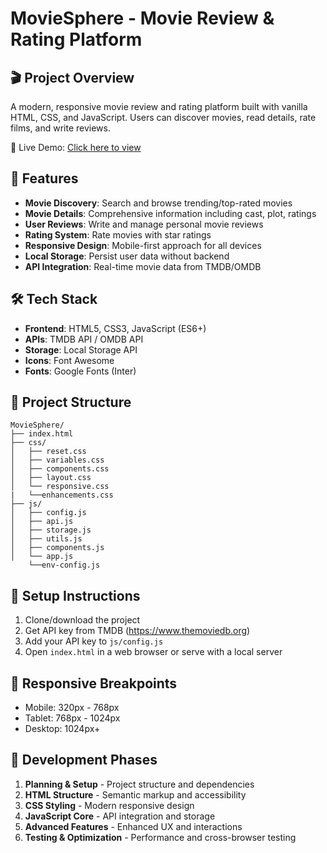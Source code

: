 # MovieSphere - Movie Review & Rating Platform

## 🎬 Project Overview
A modern, responsive movie review and rating platform built with vanilla HTML, CSS, and JavaScript. Users can discover movies, read details, rate films, and write reviews.

🔗 Live Demo: [Click here to view](https://jaimoviesphere.netlify.app/)
## 🚀 Features
- **Movie Discovery**: Search and browse trending/top-rated movies
- **Movie Details**: Comprehensive information including cast, plot, ratings
- **User Reviews**: Write and manage personal movie reviews
- **Rating System**: Rate movies with star ratings
- **Responsive Design**: Mobile-first approach for all devices
- **Local Storage**: Persist user data without backend
- **API Integration**: Real-time movie data from TMDB/OMDB

## 🛠️ Tech Stack
- **Frontend**: HTML5, CSS3, JavaScript (ES6+)
- **APIs**: TMDB API / OMDB API
- **Storage**: Local Storage API
- **Icons**: Font Awesome
- **Fonts**: Google Fonts (Inter)

## 📁 Project Structure
```
MovieSphere/
├── index.html          
├── css/
│   ├── reset.css          
│   ├── variables.css      
│   ├── components.css     
│   ├── layout.css         
│   └── responsive.css
|   └──enhancements.css   
├── js/
│   ├── config.js          
│   ├── api.js             
│   ├── storage.js         
│   ├── utils.js           
│   ├── components.js      
│   └── app.js
    └──env-config.js            
```

## 🔧 Setup Instructions
1. Clone/download the project
2. Get API key from TMDB (https://www.themoviedb.org)
3. Add your API key to `js/config.js`
4. Open `index.html` in a web browser or serve with a local server

## 📱 Responsive Breakpoints
- Mobile: 320px - 768px
- Tablet: 768px - 1024px
- Desktop: 1024px+

## 🎯 Development Phases
1. **Planning & Setup** - Project structure and dependencies
2. **HTML Structure** - Semantic markup and accessibility
3. **CSS Styling** - Modern responsive design
4. **JavaScript Core** - API integration and storage
5. **Advanced Features** - Enhanced UX and interactions
6. **Testing & Optimization** - Performance and cross-browser testing

